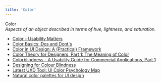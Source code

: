 ```yaml
---
title: 'Color'
---
```


Color  
_Aspects of an object described in terms of hue, lightness, and saturation._

*   [Color - Usability Matters](http://colormatters.com/color-and-design/color-and-usability-matters)  
*   [Color Basics: Dos and Dont's](http://www.colourlovers.com/blog/2009/06/02/color-basics-dos-and-donts)  
*   [Color in UI Design: A (Practical) Framework](https://medium.com/@erikdkennedy/color-in-ui-design-a-practical-framework-e18cacd97f9e)  
*   [Color Theory for Designers, Part 1: The Meaning of Color](http://www.smashingmagazine.com/2010/01/28/color-theory-for-designers-part-1-the-meaning-of-color/)  
*   [Colorblindness - A Usability Guide for Commercial Applications, Part 1](http://www.technewsworld.com/story/56106.html)  
*   [Designing for Colour Blindness](https://blog.prototypr.io/designing-for-colour-blindness-b74a9d012ef2#.8rb3iitkn)  
*   [Latest UXD Tool: UI Color Psychology Map](https://www.linkedin.com/pulse/latest-uxd-tool-ui-color-psychology-map-brian-cugelman-phd/)  
*   [Natural color palettes for UI design](https://uxplanet.org/introduction-to-natural-palettes-9503bfeee3d5)  
